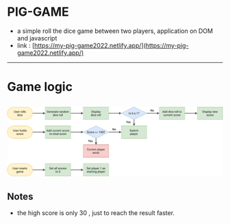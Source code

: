 # PIG-GAME

- a simple roll the dice game between two players, application on DOM and javascript
- link :  [https://my-pig-game2022.netlify.app/](https://my-pig-game2022.netlify.app/)
---
# Game logic 
![Alt text](https://github.com/Alaa-Atwa/PIG-GAME/blob/main/pig-game-flowchart.png "game logic")
---
## Notes 
- the high score is only 30 , just to reach the result faster.
